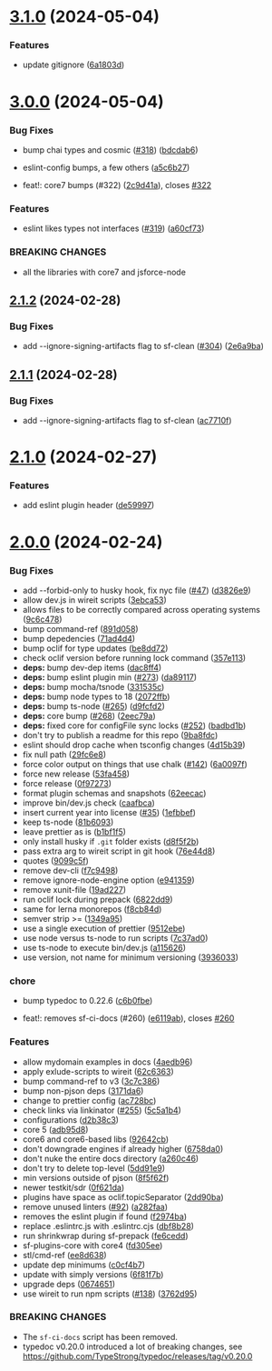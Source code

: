 # [3.1.0](https://github.com/simplysf/dev-scripts/compare/3.0.0...3.1.0) (2024-05-04)


### Features

* update gitignore ([6a1803d](https://github.com/simplysf/dev-scripts/commit/6a1803dc7c3a0c5392c62d7e1149afc552308744))



# [3.0.0](https://github.com/simplysf/dev-scripts/compare/2.1.2...3.0.0) (2024-05-04)


### Bug Fixes

* bump chai types and cosmic ([#318](https://github.com/simplysf/dev-scripts/issues/318)) ([bdcdab6](https://github.com/simplysf/dev-scripts/commit/bdcdab63f795d2daab4404a9f2b1ee2555abc301))
* eslint-config bumps, a few others ([a5c6b27](https://github.com/simplysf/dev-scripts/commit/a5c6b27707d098cda54f4d80090fe8d035a541d2))


* feat!: core7 bumps (#322) ([2c9d41a](https://github.com/simplysf/dev-scripts/commit/2c9d41a7dd27b0460142e2a1d32810928394fc7d)), closes [#322](https://github.com/simplysf/dev-scripts/issues/322)


### Features

* eslint likes types not interfaces ([#319](https://github.com/simplysf/dev-scripts/issues/319)) ([a60cf73](https://github.com/simplysf/dev-scripts/commit/a60cf73aa53a5242ac4025a32dfa2d6f822cefdf))


### BREAKING CHANGES

* all the libraries with core7 and jsforce-node



## [2.1.2](https://github.com/simplysf/dev-scripts/compare/2.1.1...2.1.2) (2024-02-28)


### Bug Fixes

* add --ignore-signing-artifacts flag to sf-clean ([#304](https://github.com/simplysf/dev-scripts/issues/304)) ([2e6a9ba](https://github.com/simplysf/dev-scripts/commit/2e6a9ba0878bfd50c7fa5836761bb0f373b87c3e))



## [2.1.1](https://github.com/simplysf/dev-scripts/compare/2.1.0...2.1.1) (2024-02-28)


### Bug Fixes

* add --ignore-signing-artifacts flag to sf-clean ([ac7710f](https://github.com/simplysf/dev-scripts/commit/ac7710f1f4043a4800b1c1ba0d8874faa3bc62ed))



# [2.1.0](https://github.com/simplysf/dev-scripts/compare/2.0.0...2.1.0) (2024-02-27)


### Features

* add eslint plugin header ([de59997](https://github.com/simplysf/dev-scripts/commit/de59997da9743ebb9e8930a5a5759eb6e45ee68f))



# [2.0.0](https://github.com/simplysf/dev-scripts/compare/d2b38c32ebadd9a3b02fc1110e50271062d8dc97...2.0.0) (2024-02-24)


### Bug Fixes

* add --forbid-only to husky hook, fix nyc file ([#47](https://github.com/simplysf/dev-scripts/issues/47)) ([d3826e9](https://github.com/simplysf/dev-scripts/commit/d3826e9009c250f4e990b4ca83d378b686f63534))
* allow dev.js in wireit scripts ([3ebca53](https://github.com/simplysf/dev-scripts/commit/3ebca5381a38018bb33c4ef8551afd9a56dd5bd4))
* allows files to be correctly compared across operating systems ([9c6c478](https://github.com/simplysf/dev-scripts/commit/9c6c47844b66415b50abea3d8347c095bf0d9105))
* bump command-ref ([891d058](https://github.com/simplysf/dev-scripts/commit/891d0588cadffa4e3a10b269f0f236b1a7f5aa78))
* bump depedencies ([71ad4d4](https://github.com/simplysf/dev-scripts/commit/71ad4d4e78c03b78bbb41f13b57644870ec0ca6b))
* bump oclif for type updates ([be8dd72](https://github.com/simplysf/dev-scripts/commit/be8dd72feda5fd4fd5d4209c2fc659e47a284bfd))
* check oclif version before running lock command ([357e113](https://github.com/simplysf/dev-scripts/commit/357e113fd5fe0d3a17710eab8c1f9b0efe9074f3))
* **deps:** bump dev-dep items ([dac8ff4](https://github.com/simplysf/dev-scripts/commit/dac8ff488e3abeaabaf0bf0414bf9175155bc73f))
* **deps:** bump eslint plugin min ([#273](https://github.com/simplysf/dev-scripts/issues/273)) ([da89117](https://github.com/simplysf/dev-scripts/commit/da891173454879f0511014b591b6e6bcc1ff24fd))
* **deps:** bump mocha/tsnode ([331535c](https://github.com/simplysf/dev-scripts/commit/331535c35dab88254e93d88114f52781523af286))
* **deps:** bump node types to 18 ([2072ffb](https://github.com/simplysf/dev-scripts/commit/2072ffb2578fb1957770825fd44cc3261841097c))
* **deps:** bump ts-node ([#265](https://github.com/simplysf/dev-scripts/issues/265)) ([d9fcfd2](https://github.com/simplysf/dev-scripts/commit/d9fcfd287a491a73449ea2a3ed01758fa29bf3b7))
* **deps:** core bump ([#268](https://github.com/simplysf/dev-scripts/issues/268)) ([2eec79a](https://github.com/simplysf/dev-scripts/commit/2eec79ac4abcce78eeea0185c8a7107f304db243))
* **deps:** fixed core for configFile sync locks ([#252](https://github.com/simplysf/dev-scripts/issues/252)) ([badbd1b](https://github.com/simplysf/dev-scripts/commit/badbd1bfda4d51ab63488fa377318f8e634c3ffc))
* don't try to publish a readme for this repo ([9ba8fdc](https://github.com/simplysf/dev-scripts/commit/9ba8fdc2f666fb9ce9b6efb60f8a93480fffd55e))
* eslint should drop cache when tsconfig changes ([4d15b39](https://github.com/simplysf/dev-scripts/commit/4d15b39ad1c64781fb5ed27fdf56dc4103f70ab4))
* fix null path ([29fc6e8](https://github.com/simplysf/dev-scripts/commit/29fc6e82bbfdf3f8eb3c1e9d273ceec67c0fb280))
* force color output on things that use chalk ([#142](https://github.com/simplysf/dev-scripts/issues/142)) ([6a0097f](https://github.com/simplysf/dev-scripts/commit/6a0097f4859b3bc91ab0266e3d9545b2ad785a40))
* force new release ([53fa458](https://github.com/simplysf/dev-scripts/commit/53fa45852a68fd87899838ae9bc4d6ef91244948))
* force release ([0f97273](https://github.com/simplysf/dev-scripts/commit/0f972736c19a64a52f3e94d262d0ffe34423ac88))
* format plugin schemas and snapshots ([62eecac](https://github.com/simplysf/dev-scripts/commit/62eecac8f49bf42ea9d558b680021949c047983e))
* improve bin/dev.js check ([caafbca](https://github.com/simplysf/dev-scripts/commit/caafbca5ce919982ee2c8c80e3cc99e154212bcf))
* insert current year into license ([#35](https://github.com/simplysf/dev-scripts/issues/35)) ([1efbbef](https://github.com/simplysf/dev-scripts/commit/1efbbefc9da5d6177e5917ab677e75e49842906d))
* keep ts-node ([81b6093](https://github.com/simplysf/dev-scripts/commit/81b6093d025f0a07ca54cbe1af23fa90c85309aa))
* leave prettier as is ([b1bf1f5](https://github.com/simplysf/dev-scripts/commit/b1bf1f5c5c10bc52ef46ae5edb97935fe7dd3701))
* only install husky if `.git` folder exists ([d8f5f2b](https://github.com/simplysf/dev-scripts/commit/d8f5f2b655bfded51fa48c57bbc7884b708c6e26))
* pass extra arg to wireit script in git hook ([76e44d8](https://github.com/simplysf/dev-scripts/commit/76e44d82b9486dc56d108922bdba12a97ade3832))
* quotes ([9099c5f](https://github.com/simplysf/dev-scripts/commit/9099c5f05d4c9655eb86532765b18896f24a0587))
* remove dev-cli ([f7c9498](https://github.com/simplysf/dev-scripts/commit/f7c94981b0b9cc4b89c3b8e5955f40e58fb18358))
* remove ignore-node-engine option ([e941359](https://github.com/simplysf/dev-scripts/commit/e9413594e5cc37cb4cd6d4465ead1d62e517221b))
* remove xunit-file ([19ad227](https://github.com/simplysf/dev-scripts/commit/19ad2278cf410f6df4418af3f5ac9998d2c6f0fa))
* run oclif lock during prepack ([6822dd9](https://github.com/simplysf/dev-scripts/commit/6822dd9e6b859c458f1c81eb42e7e02fe797c051))
* same for lerna monorepos ([f8cb84d](https://github.com/simplysf/dev-scripts/commit/f8cb84d0211fca9f852e2312ab7082947694a1ef))
* semver strip >= ([1349a95](https://github.com/simplysf/dev-scripts/commit/1349a95ce194e20058c1e5f2558c02e632bf6929))
* use a single execution of prettier ([9512ebe](https://github.com/simplysf/dev-scripts/commit/9512ebea2a2ebc2781fc04cabcd21d5ff1be9105))
* use node versus ts-node to run scripts ([7c37ad0](https://github.com/simplysf/dev-scripts/commit/7c37ad00fb2c3d9b949926ea772d8601c8326f9c))
* use ts-node to execute bin/dev.js ([a115626](https://github.com/simplysf/dev-scripts/commit/a115626b3977b76a8212db22c8a7e614924c230f))
* use version, not name for minimum versioning ([3936033](https://github.com/simplysf/dev-scripts/commit/3936033bacd7bb4d169967ef81d7c339821ad23f))


### chore

* bump typedoc to 0.22.6 ([c6b0fbe](https://github.com/simplysf/dev-scripts/commit/c6b0fbe4fd1b9a7ef6d7b6913ba87ff9aafe53c3))


* feat!: removes sf-ci-docs (#260) ([e6119ab](https://github.com/simplysf/dev-scripts/commit/e6119abe48ffb1edae171c142490ceb64fe8ba64)), closes [#260](https://github.com/simplysf/dev-scripts/issues/260)


### Features

* allow mydomain examples in docs ([4aedb96](https://github.com/simplysf/dev-scripts/commit/4aedb96412ed25a01b98184d102263717d634706))
* apply exlude-scripts to wireit ([62c6363](https://github.com/simplysf/dev-scripts/commit/62c636318a1f1f72013857e0293fc6676a64fd33))
* bump command-ref to v3 ([3c7c386](https://github.com/simplysf/dev-scripts/commit/3c7c3863a095aad7485f14c05daaf1c82562a716))
* bump non-pjson deps ([3171da6](https://github.com/simplysf/dev-scripts/commit/3171da63e4fff78f045b98f8db8e4de14656ebb2))
* change to prettier config ([ac728bc](https://github.com/simplysf/dev-scripts/commit/ac728bc3c5aa76b2daee1b59f3474554f0713fbe))
* check links via linkinator ([#255](https://github.com/simplysf/dev-scripts/issues/255)) ([5c5a1b4](https://github.com/simplysf/dev-scripts/commit/5c5a1b49b81e5b11b4876450776cdb90cc1d175f))
* configurations ([d2b38c3](https://github.com/simplysf/dev-scripts/commit/d2b38c32ebadd9a3b02fc1110e50271062d8dc97))
* core 5 ([adb95d8](https://github.com/simplysf/dev-scripts/commit/adb95d85838643d59f1f4e5a9f6d111fb68eae42))
* core6 and core6-based libs ([92642cb](https://github.com/simplysf/dev-scripts/commit/92642cba27174e1517e76a4f7a4d7509465f2e95))
* don't downgrade engines if already higher ([6758da0](https://github.com/simplysf/dev-scripts/commit/6758da088be0d10fd4ff416f71e4913b5a9141ea))
* don't nuke the entire docs directory ([a260c46](https://github.com/simplysf/dev-scripts/commit/a260c460a0d5195083e4e14a51b991ccb8e849dc))
* don't try to delete top-level ([5dd91e9](https://github.com/simplysf/dev-scripts/commit/5dd91e9be7dab9d7123e50a83c05726427afadb7))
* min versions outside of pjson ([8f5f62f](https://github.com/simplysf/dev-scripts/commit/8f5f62ff52dfda177d0142000e89be208ab707a4))
* newer testkit/sdr ([0f621da](https://github.com/simplysf/dev-scripts/commit/0f621daf238e7ba692b96ff3ac470c1d7a23d157))
* plugins have space as oclif.topicSeparator ([2dd90ba](https://github.com/simplysf/dev-scripts/commit/2dd90ba388d42e35485ab37a803aea1ea4e96665))
* remove unused linters ([#92](https://github.com/simplysf/dev-scripts/issues/92)) ([a282faa](https://github.com/simplysf/dev-scripts/commit/a282faaaccdc7b05884e1dbc48d6641225833a2a))
* removes the eslint plugin if found ([f2974ba](https://github.com/simplysf/dev-scripts/commit/f2974baa377442f032a5f887266b3bcd41c6e18a))
* replace .eslintrc.js with .eslintrc.cjs ([dbf8b28](https://github.com/simplysf/dev-scripts/commit/dbf8b280946844ee15eb938476a2b7783ab78dad))
* run shrinkwrap during sf-prepack ([fe6cedd](https://github.com/simplysf/dev-scripts/commit/fe6cedd15411e727fac30c895e30ec62d76a877d))
* sf-plugins-core with core4 ([fd305ee](https://github.com/simplysf/dev-scripts/commit/fd305ee2afd4917248f87963940321bae09d3535))
* stl/cmd-ref ([ee8d638](https://github.com/simplysf/dev-scripts/commit/ee8d638265e4278075d93d451d482beef428efc3))
* update dep minimums ([c0cf4b7](https://github.com/simplysf/dev-scripts/commit/c0cf4b71c3dd98c3ee5513045d01c77908a57ce8))
* update with simply versions ([6f81f7b](https://github.com/simplysf/dev-scripts/commit/6f81f7bb00e11d0996e2ca9f9621750e06d102b5))
* upgrade deps ([0674651](https://github.com/simplysf/dev-scripts/commit/067465150445d7ac8b4d0c180e96d825de292f38))
* use wireit to run npm scripts ([#138](https://github.com/simplysf/dev-scripts/issues/138)) ([3762d95](https://github.com/simplysf/dev-scripts/commit/3762d95e34d7f1a611c4d8f8929696cd8c49d7f5))


### BREAKING CHANGES

* The `sf-ci-docs` script has been removed.
* typedoc v0.20.0 introduced a lot of breaking changes,
see https://github.com/TypeStrong/typedoc/releases/tag/v0.20.0



